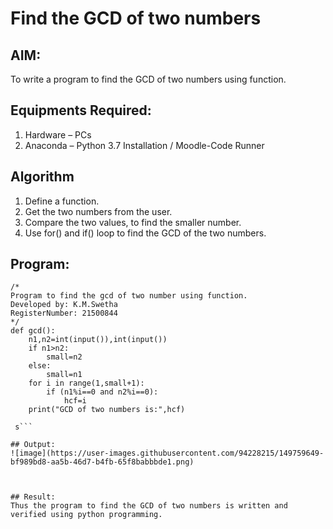 # Find the GCD of two numbers

## AIM:
To write a program to find the GCD of two numbers using function.

## Equipments Required:
1. Hardware – PCs
2. Anaconda – Python 3.7 Installation / Moodle-Code Runner 

## Algorithm
1. Define a function.
2. Get the two numbers from the user.
3. Compare the two values, to find the smaller number.
4. Use for() and if() loop to find the GCD of the two numbers.

## Program:
```
/*
Program to find the gcd of two number using function.
Developed by: K.M.Swetha
RegisterNumber: 21500844
*/
def gcd():
    n1,n2=int(input()),int(input())
    if n1>n2:
        small=n2
    else:
        small=n1
    for i in range(1,small+1):
        if (n1%i==0 and n2%i==0):
            hcf=i
    print("GCD of two numbers is:",hcf)        
            
 s```

## Output:
![image](https://user-images.githubusercontent.com/94228215/149759649-bf989bd8-aa5b-46d7-b4fb-65f8babbbde1.png)



## Result:
Thus the program to find the GCD of two numbers is written and verified using python programming.
